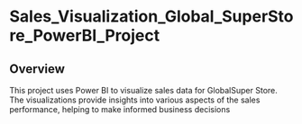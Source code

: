 # Sales_Visualization_Global_SuperStore_PowerBI_Project

## Overview

This project uses Power BI to visualize sales data for GlobalSuper Store. The visualizations provide insights into various aspects of the sales performance, helping to make informed business decisions
